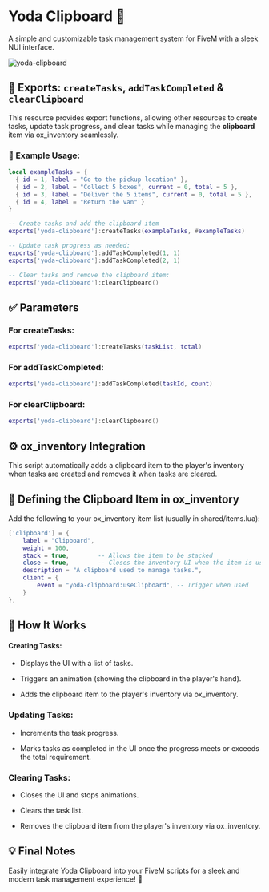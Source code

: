 # Yoda Clipboard 🚀  
A simple and customizable task management system for FiveM with a sleek NUI interface.

![yoda-clipboard](https://github.com/user-attachments/assets/clipboard-placeholder.png)

## 🔧 Exports: `createTasks`, `addTaskCompleted` & `clearClipboard`  
This resource provides export functions, allowing other resources to create tasks, update task progress, and clear tasks while managing the **clipboard** item via ox_inventory seamlessly.

### 📌 Example Usage:
```lua
local exampleTasks = {
  { id = 1, label = "Go to the pickup location" },
  { id = 2, label = "Collect 5 boxes", current = 0, total = 5 },
  { id = 3, label = "Deliver the 5 items", current = 0, total = 5 },
  { id = 4, label = "Return the van" }
}

-- Create tasks and add the clipboard item
exports['yoda-clipboard']:createTasks(exampleTasks, #exampleTasks)

-- Update task progress as needed:
exports['yoda-clipboard']:addTaskCompleted(1, 1)
exports['yoda-clipboard']:addTaskCompleted(2, 1)

-- Clear tasks and remove the clipboard item:
exports['yoda-clipboard']:clearClipboard()
```

## ✅ Parameters
### For createTasks:
```lua
exports['yoda-clipboard']:createTasks(taskList, total)
```
### For addTaskCompleted:
```lua
exports['yoda-clipboard']:addTaskCompleted(taskId, count)
```
### For clearClipboard:
```lua
exports['yoda-clipboard']:clearClipboard()
```

## ⚙️ ox_inventory Integration
This script automatically adds a clipboard item to the player's inventory when tasks are created and removes it when tasks are cleared.

## 📝 Defining the Clipboard Item in ox_inventory
Add the following to your ox_inventory item list (usually in shared/items.lua):

```lua
['clipboard'] = {
    label = "Clipboard",
    weight = 100,
    stack = true,        -- Allows the item to be stacked
    close = true,        -- Closes the inventory UI when the item is used
    description = "A clipboard used to manage tasks.",
    client = {
        event = "yoda-clipboard:useClipboard", -- Trigger when used
    }
},

```

## 🔌 How It Works
#### Creating Tasks:

 * Displays the UI with a list of tasks.

 * Triggers an animation (showing the clipboard in the player's hand).

 * Adds the clipboard item to the player's inventory via ox_inventory.

### Updating Tasks:

 * Increments the task progress.

 * Marks tasks as completed in the UI once the progress meets or exceeds the total requirement.

### Clearing Tasks:

 * Closes the UI and stops animations.

 * Clears the task list.

 * Removes the clipboard item from the player's inventory via ox_inventory.

## 💡 Final Notes
Easily integrate Yoda Clipboard into your FiveM scripts for a sleek and modern task management experience! 🚀
